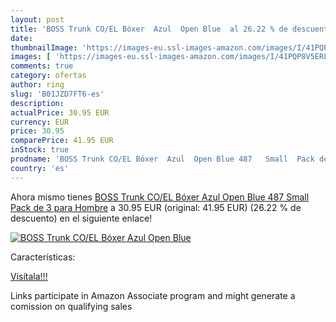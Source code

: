 ```yaml
---
layout: post
title: 'BOSS Trunk CO/EL Bóxer  Azul  Open Blue  al 26.22 % de descuento'
date: 
thumbnailImage: 'https://images-eu.ssl-images-amazon.com/images/I/41PQP8V5ERL._SL200_.jpg'
images: [ 'https://images-eu.ssl-images-amazon.com/images/I/41PQP8V5ERL._SL200_.jpg' ]
comments: true
category: ofertas
author: ring
slug: 'B01JZD7FT6-es'
description:
actualPrice: 30.95 EUR
currency: EUR
price: 30.95
comparePrice: 41.95 EUR
inStock: true
prodname: 'BOSS Trunk CO/EL Bóxer  Azul  Open Blue 487   Small  Pack de 3 para Hombre'
country: 'es'
---
```


Ahora mismo tienes [BOSS Trunk CO/EL Bóxer  Azul  Open Blue 487   Small  Pack de 3 para Hombre](https://www.amazon.es/dp/B01JZD7FT6/?tag=tolees-21) a 30.95 EUR (original: 41.95 EUR) (26.22 %  de descuento) en el siguiente enlace!

[![BOSS Trunk CO/EL Bóxer  Azul  Open Blue ](https://images-eu.ssl-images-amazon.com/images/I/41PQP8V5ERL._SL200_.jpg)](https://www.amazon.es/dp/B01JZD7FT6/?tag=tolees-21)

Características:


[Visítala!!!](https://www.amazon.es/dp/B01JZD7FT6/?tag=tolees-21)

Links participate in Amazon Associate program and might generate a comission on qualifying sales
